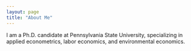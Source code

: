 ```yaml
---
layout: page
title: "About Me"
---
```

I am a Ph.D. candidate at Pennsylvania State University, specializing in applied econometrics, labor economics, and environmental economics.
